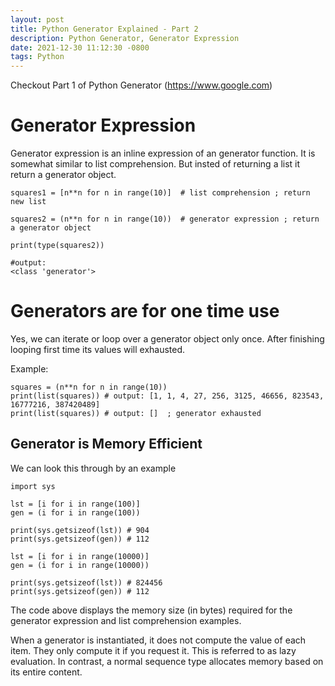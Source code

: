 ```yaml
---
layout: post
title: Python Generator Explained - Part 2
description: Python Generator, Generator Expression
date: 2021-12-30 11:12:30 -0800
tags: Python
---
```


Checkout Part 1 of Python Generator (https://www.google.com)

# Generator Expression
Generator expression is an inline expression of an generator function.
It is somewhat similar to list comprehension. But insted of returning a list it return a generator object.

```
squares1 = [n**n for n in range(10)]  # list comprehension ; return new list

squares2 = (n**n for n in range(10))  # generator expression ; return a generator object

print(type(squares2))

#output:
<class 'generator'>
```

# Generators are for one time use

Yes, we can iterate or loop over a generator object only once. After finishing looping first time its values will exhausted.

Example:
```
squares = (n**n for n in range(10)) 
print(list(squares)) # output: [1, 1, 4, 27, 256, 3125, 46656, 823543, 16777216, 387420489]
print(list(squares)) # output: []  ; generator exhausted
```

## Generator is Memory Efficient
We can look this through by an example

```
import sys

lst = [i for i in range(100)]
gen = (i for i in range(100))

print(sys.getsizeof(lst)) # 904
print(sys.getsizeof(gen)) # 112

lst = [i for i in range(10000)]
gen = (i for i in range(10000))

print(sys.getsizeof(lst)) # 824456
print(sys.getsizeof(gen)) # 112
```

The code above displays the memory size (in bytes) required for the generator expression and list comprehension examples.

When a generator is instantiated, it does not compute the value of each item. They only compute it if you request it. 
This is referred to as lazy evaluation.
In contrast, a normal sequence type allocates memory based on its entire content.




